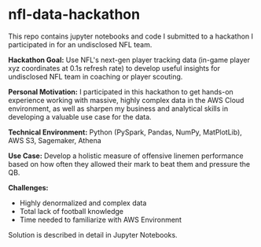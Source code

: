 # nfl-data-hackathon
This repo contains jupyter notebooks and code I submitted to a hackathon I participated in for an undisclosed NFL team. 

<b>Hackathon Goal:</b> Use NFL's next-gen player tracking data (in-game player xyz coordinates at 0.1s refresh rate) to develop useful insights for undisclosed NFL team in coaching or player scouting.

<b>Personal Motivation:</b> I participated in this hackathon to get hands-on experience working with massive, highly complex data in the AWS Cloud environment, as well as sharpen my business and analytical skills in developing a valuable use case for the data.

<b>Technical Environment:</b> Python (PySpark, Pandas, NumPy, MatPlotLib), AWS S3, Sagemaker, Athena

<b>Use Case:</b> Develop a holistic measure of offensive linemen performance based on how often they allowed their mark to beat them and pressure the QB.

<b>Challenges:</b>
- Highly denormalized and complex data
- Total lack of football knowledge
- Time needed to familiarize with AWS Environment

Solution is described in detail in Jupyter Notebooks.
